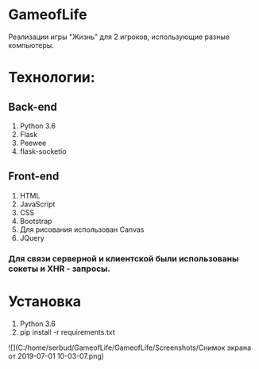 # GameofLife
Реализации игры "Жизнь" для 2 игроков, использующие разные компьютеры.
# Технологии:
## Back-end
1. Python 3.6
2. Flask
3. Peewee
4. flask-socketio
## Front-end
1. HTML
2. JavaScript
3. CSS
4. Bootstrap
5. Для рисования использован Canvas
6. JQuery
### Для связи серверной и клиентской были использованы сокеты и XHR - запросы.
# Установка
1. Python 3.6
2. pip install -r requirements.txt

![](C:/home/serbud/GameofLife/GameofLife/Screenshots/Снимок экрана от 2019-07-01 10-03-07.png)
